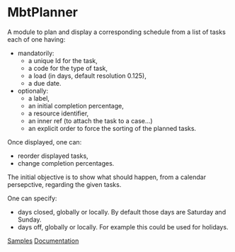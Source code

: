 # MbtPlanner

A module to plan and display a corresponding schedule from a list of tasks each of one having:

- mandatorily:
  - a unique Id for the task,
  - a code for the type of task,
  - a load (in days, default resolution 0.125),
  - a due date.
- optionally:
  - a label,
  - an initial completion percentage,
  - a resource identifier,
  - an inner ref (to attach the task to a case...)
  - an explicit order to force the sorting of the planned tasks.

Once displayed, one can:

- reorder displayed tasks,
- change completion percentages.

The initial objective is to show what should happen, from a calendar persepctive, regarding the given tasks.

One can specify:

- days closed, globally or locally. By default those days are Saturday and Sunday.
- days off, globally or locally. For example this could be used for holidays.

[Samples](http://planner.madbuildertools.com)
[Documentation](http://planner.madbuildertools.com/docs/)